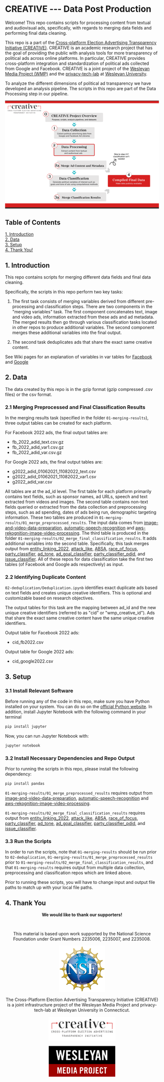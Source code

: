 # CREATIVE --- Data Post Production

Welcome! This repo contains scripts for processing content from textual and audiovisual ads, specifically, with regards to merging data fields and performing final data cleaning.

This repo is a part of the [Cross-platform Election Advertising Transparency Initiative (CREATIVE)](https://www.creativewmp.com/). CREATIVE is an academic research project that has the goal of providing the public with analysis tools for more transparency of political ads across online platforms. In particular, CREATIVE provides cross-platform integration and standardization of political ads collected from Google and Facebook. CREATIVE is a joint project of the [Wesleyan Media Project (WMP)](https://mediaproject.wesleyan.edu/) and the [privacy-tech-lab](https://privacytechlab.org/) at [Wesleyan University](https://www.wesleyan.edu).

To analyze the different dimensions of political ad transparency we have developed an analysis pipeline. The scripts in this repo are part of the Data Processing step in our pipeline.

![A picture of the pipeline diagram](CREATIVE_step2_032524.png)

## Table of Contents

[1. Introduction](#1-introduction)  
[2. Data](#2-data)  
[3. Setup](#3-setup)  
[4. Thank You!](4-thank-you)

## 1. Introduction

This repo contains scripts for merging different data fields and final data cleaning.

Specifically, the scripts in this repo perform two key tasks:

1. The first task consists of merging variables derived from different pre-processing and classification steps. There are two components in the "merging variables" task. The first component concatenates text, image and video ads, information extracted from these ads and ad metadata. The merged results then go through various classification tasks located in other repos to produce additional variables. The second component merges these additional variables into the final output.

2. The second task deduplicates ads that share the exact same creative content.

See Wiki pages for an explanation of variables in var tables for [Facebook](https://github.com/Wesleyan-Media-Project/data-post-production/wiki/Variables-in-the-Facebook-Dataset) and [Google](https://github.com/Wesleyan-Media-Project/data-post-production/wiki/Variables-in-the-Google-Dataset)

## 2. Data

The data created by this repo is in the gzip format (gzip compressed .csv files) or the csv format.

### 2.1 Merging Preprocessed and Final Classification Results

In the merging results task (specified in the folder `01-merging-results`), three output tables can be created for each platform.

For Facebook 2022 ads, the final output tables are:

- fb_2022_adid_text.csv.gz
- fb_2022_adid_var1.csv.gz
- fb_2022_adid_var.csv.gz

For Google 2022 ads, the final output tables are:

- g2022_adid_01062021_11082022_text.csv
- g2022_adid_01062021_11082022_var1.csv
- g2022_adid_var.csv

All tables are at the ad_id level. The first table for each platform primarily contains text fields, such as sponsor names, ad URLs, speech and text extracted from videos and images. The second table contains non-text fields queried or extracted from the data collection and preprocessing steps, such as ad spending, dates of ads being run, demographic targeting information. These two tables are produced in `01-merging-results/01_merge_preprocessed_results`. The input data comes from [image-and-video-data-preparation](https://github.com/Wesleyan-Media-Project/image-video-data-preparation), [automatic-speech-recognition](https://github.com/Wesleyan-Media-Project/automatic-speech-recognition) and [aws-rekognition-image-video-processing](https://github.com/Wesleyan-Media-Project/aws-rekognition-image-video-processing). The third table is produced in the folder `01-merging-results/02_merge_final_classification_results`. It adds additional variables into the second table. Specifically, this task merges output from [entity_linking_2022](https://github.com/Wesleyan-Media-Project/entity_linking_2022), [attack_like](https://github.com/Wesleyan-Media-Project/attack_like), [ABSA](https://github.com/Wesleyan-Media-Project/ABSA), [race_of_focus](https://github.com/Wesleyan-Media-Project/race_of_focus), [party_classifier](https://github.com/Wesleyan-Media-Project/party_classifier), [ad_tone](https://github.com/Wesleyan-Media-Project/ad_tone), [ad_goal_classifier](https://github.com/Wesleyan-Media-Project/ad_goal_classifier), [party_classifier_pdid](https://github.com/Wesleyan-Media-Project/party_classifier_pdid), and [issue_classifier](https://github.com/Wesleyan-Media-Project/issue_classifier). All of these repos for data classification take the first two tables (of Facebook and Google ads respectively) as input.

### 2.2 Identifying Duplicate Content

`02-deduplication/Deduplication.ipynb` identifies exact duplicate ads based on text fields and creates unique creative identifiers. This is optional and customizable based on research objectives.

The output tables for this task are the mapping between ad_id and the new unique creative identifiers (referred to as "cid" or "wmp_creative_id"). Ads that share the exact same creative content have the same unique creative identifiers.

Output table for Facebook 2022 ads:

- cid_fb2022.csv

Output table for Google 2022 ads:

- cid_google2022.csv

## 3. Setup

### 3.1 Install Relevant Software

Before running any of the code in this repo, make sure you have Python installed on your system. You can do so on the [official Python website](https://www.python.org/downloads/). In addition, install Jupyter Notebook with the following command in your terminal

```bash
pip install jupyter
```

Now, you can run Jupyter Notebook with:

```bash
jupyter notebook
```

### 3.2 Install Necessary Dependencies and Repo Output

Prior to running the scripts in this repo, please install the following dependency:

```bash
pip install pandas
```

`01-merging-results/01_merge_preprocessed_results` requires output from [image-and-video-data-preparation](https://github.com/Wesleyan-Media-Project/image-video-data-preparation), [automatic-speech-recognition](https://github.com/Wesleyan-Media-Project/automatic-speech-recognition) and [aws-rekognition-image-video-processing](https://github.com/Wesleyan-Media-Project/aws-rekognition-image-video-processing).

`01-merging-results/02_merge_final_classification_results` requires output from [entity_linking_2022](https://github.com/Wesleyan-Media-Project/entity_linking_2022), [attack_like](https://github.com/Wesleyan-Media-Project/attack_like), [ABSA](https://github.com/Wesleyan-Media-Project/ABSA), [race_of_focus](https://github.com/Wesleyan-Media-Project/race_of_focus), [party_classifier](https://github.com/Wesleyan-Media-Project/party_classifier), [ad_tone](https://github.com/Wesleyan-Media-Project/ad_tone), [ad_goal_classifier](https://github.com/Wesleyan-Media-Project/ad_goal_classifier), [party_classifier_pdid](https://github.com/Wesleyan-Media-Project/party_classifier_pdid), and [issue_classifier](https://github.com/Wesleyan-Media-Project/issue_classifier).

### 3.3 Run the Scripts

In order to run the scripts, note that `01-merging-results` should be run prior to `02-deduplication`, `01-merging-results/01_merge_preprocessed_results` prior to `01-merging-results/02_merge_final_classification_results`, and that `01-merging-results` requires output from multiple data collection, preprocessing and classification repos which are linked above.

Prior to running these scripts, you will have to change input and output file paths to match up with your local file paths.

## 4. Thank You

<p align="center"><strong>We would like to thank our supporters!</strong></p><br>

<p align="center">This material is based upon work supported by the National Science Foundation under Grant Numbers 2235006, 2235007, and 2235008.</p>

<p align="center" style="display: flex; justify-content: center; align-items: center;">
  <a href="https://www.nsf.gov/awardsearch/showAward?AWD_ID=2235006">
    <img class="img-fluid" src="nsf.png" height="150px" alt="National Science Foundation Logo">
  </a>
</p>

<p align="center">The Cross-Platform Election Advertising Transparency Initiative (CREATIVE) is a joint infrastructure project of the Wesleyan Media Project and privacy-tech-lab at Wesleyan University in Connecticut.

<p align="center" style="display: flex; justify-content: center; align-items: center;">
  <a href="https://www.creativewmp.com/">
    <img class="img-fluid" src="CREATIVE_logo.png"  width="220px" alt="CREATIVE Logo">
  </a>
</p>

<p align="center" style="display: flex; justify-content: center; align-items: center;">
  <a href="https://mediaproject.wesleyan.edu/">
    <img src="wmp-logo.png" width="218px" height="100px" alt="Wesleyan Media Project logo">
  </a>
</p>
